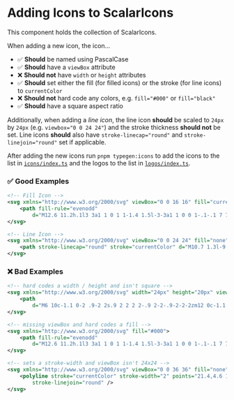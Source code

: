 # Adding Icons to ScalarIcons

This component holds the collection of ScalarIcons.

When adding a new icon, the icon...

- ✅ **Should** be named using PascalCase
- ✅ **Should** have a `viewBox` attribute
- ❌ **Should not** have `width` or `height` attributes
- ✅ **Should** set either the fill (for filled icons) or the stroke (for line icons) to `currentColor`
- ❌ **Should not** hard code any colors, e.g. `fill="#000"` or `fill="black"`
- ✅ **Should** have a square aspect ratio

Additionally, when adding a _line icon_, the line icon **should** be scaled to `24px` by `24px` (e.g. `viewbox="0 0 24 24"`) and the stroke thickness **should not** be set. Line icons **should** also have `stroke-linecap="round"` and `stroke-linejoin="round"` set if applicable.

After adding the new icons run `pnpm typegen:icons` to add the icons to the list in [`icons/index.ts`](./icons/index.ts) and the logos to the list in [`logos/index.ts`](./logos/index.ts).

### ✅ Good Examples

```svg
<!-- Fill Icon -->
<svg xmlns="http://www.w3.org/2000/svg" viewBox="0 0 16 16" fill="currentColor">
    <path fill-rule="evenodd"
        d="M12.6 11.2h.1l3 3a1 1 0 1 1-1.4 1.5l-3-3a1 1 0 0 1-.1-.1 7 7 0 1 1 1.4-1.4zM7 12A5 5 0 1 0 7 2a5 5 0 0 0 0 10z" />
</svg>
```

```svg
<!-- Line Icon -->
<svg xmlns="http://www.w3.org/2000/svg" viewBox="0 0 24 24" fill="none">
    <path stroke-linecap="round" stroke="currentColor" d="M10.7 1.3l-9.4 9.4m0-9.4l9.4 9.4" />
</svg>
```

### ❌ Bad Examples

```svg
<!-- hard codes a width / height and isn't square -->
<svg xmlns="http://www.w3.org/2000/svg" width="24px" height="20px" viewBox="0 0 24 20" fill="currentColor">
    <path
        d="M6 10c-1.1 0-2 .9-2 2s.9 2 2 2 2-.9 2-2-.9-2-2-2zm12 0c-1.1 0-2 .9-2 2s.9 2 2 2 2-.9 2-2-.9-2-2-2zm-6 0c-1.1 0-2 .9-2 2s.9 2 2 2 2-.9 2-2-.9-2-2-2z" />
</svg>
```

```svg
<!-- missing viewBox and hard codes a fill -->
<svg xmlns="http://www.w3.org/2000/svg" fill="#000">
    <path fill-rule="evenodd"
        d="M12.6 11.2h.1l3 3a1 1 0 1 1-1.4 1.5l-3-3a1 1 0 0 1-.1-.1 7 7 0 1 1 1.4-1.4zM7 12A5 5 0 1 0 7 2a5 5 0 0 0 0 10z" />
</svg>
```

```svg
<!-- sets a stroke-width and viewBox isn't 24x24 -->
<svg xmlns="http://www.w3.org/2000/svg" viewBox="0 0 36 36" fill="none">
	<polyline stroke="currentColor" stroke-width="2" points="21.4,4.6 10.5,19.4 2.5,13" stroke-linecap="round"
		stroke-linejoin="round" />
</svg>
```
